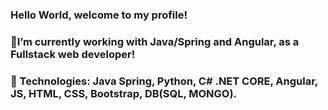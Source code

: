 ### Hello World, welcome to my profile!
### 👋I’m currently working with Java/Spring and Angular, as a Fullstack web developer!
### 🔭 Technologies: Java Spring, Python, C# .NET CORE, Angular, JS, HTML, CSS, Bootstrap, DB(SQL, MONGO).

<!--
**RenanAbbade/RenanAbbade** is a ✨ _special_ ✨ repository because its `README.md` (this file) appears on your GitHub profile.

-->



